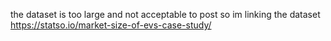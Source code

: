 the dataset is too large and not acceptable to post so im linking the dataset
https://statso.io/market-size-of-evs-case-study/
